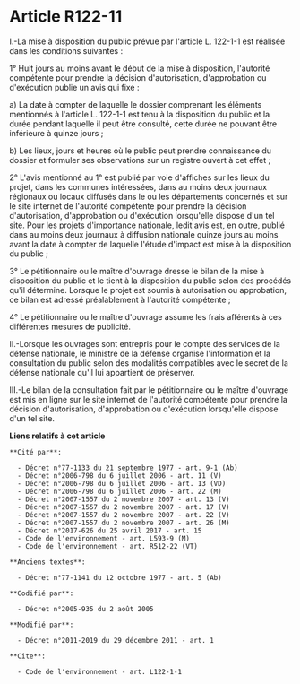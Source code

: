 # Article R122-11

I.-La mise à disposition du public prévue par l'article L. 122-1-1 est réalisée dans les conditions suivantes : 

1° Huit jours au moins avant le début de la mise à disposition, l'autorité compétente pour prendre la décision
d'autorisation, d'approbation ou d'exécution publie un avis qui fixe : 

a) La date à compter de laquelle le dossier comprenant les éléments mentionnés à l'article L. 122-1-1 est tenu à la
disposition du public et la durée pendant laquelle il peut être consulté, cette durée ne pouvant être inférieure à quinze
jours ; 

b) Les lieux, jours et heures où le public peut prendre connaissance du dossier et formuler ses observations sur un registre
ouvert à cet effet ; 

2° L'avis mentionné au 1° est publié par voie d'affiches sur les lieux du projet, dans les communes intéressées, dans au
moins deux journaux régionaux ou locaux diffusés dans le ou les départements concernés et sur le site internet de l'autorité
compétente pour prendre la décision d'autorisation, d'approbation ou d'exécution lorsqu'elle dispose d'un tel site. Pour les
projets d'importance nationale, ledit avis est, en outre, publié dans au moins deux journaux à diffusion nationale quinze
jours au moins avant la date à compter de laquelle l'étude d'impact est mise à la disposition du public ; 

3° Le pétitionnaire ou le maître d'ouvrage dresse le bilan de la mise à disposition du public et le tient à la disposition du
public selon des procédés qu'il détermine. Lorsque le projet est soumis à autorisation ou approbation, ce bilan est adressé
préalablement à l'autorité compétente ; 

4° Le pétitionnaire ou le maître d'ouvrage assume les frais afférents à ces différentes mesures de publicité. 

II.-Lorsque les ouvrages sont entrepris pour le compte des services de la défense nationale, le ministre de la défense
organise l'information et la consultation du public selon des modalités compatibles avec le secret de la défense nationale
qu'il lui appartient de préserver. 

III.-Le bilan de la consultation fait par le pétitionnaire ou le maître d'ouvrage est mis en ligne sur le site internet de
l'autorité compétente pour prendre la décision d'autorisation, d'approbation ou d'exécution lorsqu'elle dispose d'un tel
site.

**Liens relatifs à cet article**

	**Cité par**:

	  - Décret n°77-1133 du 21 septembre 1977 - art. 9-1 (Ab)
	  - Décret n°2006-798 du 6 juillet 2006 - art. 11 (V)
	  - Décret n°2006-798 du 6 juillet 2006 - art. 13 (VD)
	  - Décret n°2006-798 du 6 juillet 2006 - art. 22 (M)
	  - Décret n°2007-1557 du 2 novembre 2007 - art. 13 (V)
	  - Décret n°2007-1557 du 2 novembre 2007 - art. 17 (V)
	  - Décret n°2007-1557 du 2 novembre 2007 - art. 22 (V)
	  - Décret n°2007-1557 du 2 novembre 2007 - art. 26 (M)
	  - Décret n°2017-626 du 25 avril 2017 - art. 15
	  - Code de l'environnement - art. L593-9 (M)
	  - Code de l'environnement - art. R512-22 (VT)

	**Anciens textes**:

	  - Décret n°77-1141 du 12 octobre 1977 - art. 5 (Ab)

	**Codifié par**:

	  - Décret n°2005-935 du 2 août 2005

	**Modifié par**:

	  - Décret n°2011-2019 du 29 décembre 2011 - art. 1

	**Cite**:

	  - Code de l'environnement - art. L122-1-1
